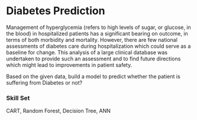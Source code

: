 # Diabetes Prediction
Management of hyperglycemia (refers to high levels of sugar, or glucose, in the blood) in hospitalized patients has a significant bearing on outcome, in terms of both morbidity and mortality. However, there are few national assessments of diabetes care during hospitalization which could serve as a baseline for change. This analysis of a large clinical database was undertaken to provide such an assessment and to find future directions which might lead to improvements in patient safety.

Based on the given data, build a model to predict whether the patient is suffering from Diabetes or not?
### Skill Set
CART, Random Forest, Decision Tree, ANN
